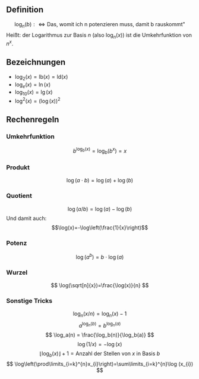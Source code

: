 ## Definition
$$
\log_{n}(b) :\Leftrightarrow \text{Das, womit ich n potenzieren muss, damit b rauskommt"}
$$
Heißt: der Logarithmus zur Basis $n$ (also $\log_n(x)$) ist die Umkehrfunktion von $n^x$.

## Bezeichnungen
- $\log_2(x)=\text{lb}(x)=\text{ld}(x)$
- $\log_e(x)=\ln(x)$
- $\log_{10}(x)=\lg(x)$
- $\log^2(x)=(\log(x))^2$

## Rechenregeln
### Umkehrfunktion
$$
b^{\log_b(x)}=\log_b(b^x)=x
$$
### Produkt
$$
\log(a\cdot b)=\log(a)+\log(b)
$$
### Quotient
$$
\log(a/b)=\log(a)-\log(b)
$$
Und damit auch: $$\log(x)=-\log\left(\frac{1}{x}\right)$$
### Potenz
$$
\log(a^b)=b\cdot\log(a)
$$
### Wurzel
$$
\log(\sqrt[n]{x})=\frac{\log(x)}{n}
$$
### Sonstige Tricks
$$
\log_n(x/n)=\log_n(x)-1
$$
$$
a^{\log_n(b)}=b^{\log_n(a)}
$$
$$
\log_a(n) = \frac{\log_b(n)}{\log_b(a)}
$$
$$
\log(1/x)=-\log(x)
$$
$$
\lfloor\log_b(x)\rfloor+1=\text{Anzahl der Stellen von }x\text{ in Basis }b
$$
$$
\log\left(\prod\limits_{i=k}^{n}x_{i}\right)=\sum\limits_{i=k}^{n}\log (x_{i})
$$